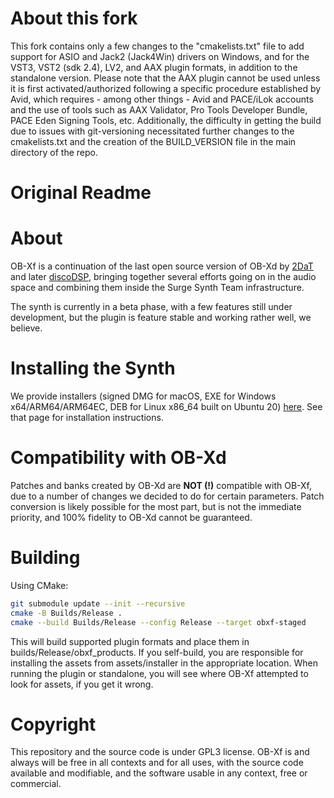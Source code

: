 # About this fork
This fork contains only a few changes to the "cmakelists.txt" file to add support for ASIO and Jack2 (Jack4Win) drivers on Windows, and for the VST3, VST2 (sdk 2.4), LV2, and AAX plugin formats, in addition to the standalone version. Please note that the AAX plugin cannot be used unless it is first activated/authorized following a specific procedure established by Avid, which requires - among other things - Avid and PACE/iLok accounts and the use of tools such as AAX Validator, Pro Tools Developer Bundle, PACE Eden Signing Tools, etc. Additionally, the difficulty in getting the build due to issues with git-versioning necessitated further changes to the cmakelists.txt and the creation of the BUILD_VERSION file in the main directory of the repo.

# Original Readme

# About

OB-Xf is a continuation of the last open source version of OB-Xd by [2DaT](https://github.com/2DaT/Obxd) and later
[discoDSP](https://github.com/reales/OB-Xd), bringing together several efforts going on in the audio space and
combining them inside the Surge Synth Team infrastructure.

The synth is currently in a beta phase, with a few features still under development, but the plugin is feature stable and working rather well, we believe.

# Installing the Synth

We provide installers (signed DMG for macOS, EXE for Windows x64/ARM64/ARM64EC, DEB for Linux x86_64 built on Ubuntu 20) [here](https://github.com/surge-synthesizer/OB-Xf/releases/tag/Nightly). See that page for installation instructions.

# Compatibility with OB-Xd

Patches and banks created by OB-Xd are **NOT (!)** compatible with OB-Xf, due to a number of changes we decided to do for certain parameters.
Patch conversion is likely possible for the most part, but is not the immediate priority, and 100% fidelity to OB-Xd cannot be guaranteed.

# Building

Using CMake:

```bash
git submodule update --init --recursive
cmake -B Builds/Release .
cmake --build Builds/Release --config Release --target obxf-staged
```

This will build supported plugin formats and place them in builds/Release/obxf_products. If you self-build, you are responsible for installing the assets from assets/installer in the appropriate location. When running the plugin or standalone, you will see where OB-Xf attempted to look for assets, if you get it wrong.

# Copyright

This repository and the source code is under GPL3 license. OB-Xf is and always will be free in all contexts and for all uses, with the source code available and modifiable, and the software usable in any context, free or commercial.
